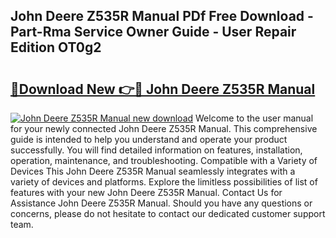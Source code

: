 ## John Deere Z535R Manual PDf Free Download - Part-Rma Service Owner Guide - User Repair Edition OT0g2

# <h2><a href="http://bc91313.oget.top/?id=John+Deere+Z535R+Manual">🔗Download New 👉🔴 John Deere Z535R Manual</a></h2>

[![John Deere Z535R Manual new download](https://i.imgur.com/5g1atiW.png)](http://bc91313.oget.top/?id=John+Deere+Z535R+Manual)
Welcome to the user manual for your newly connected John Deere Z535R Manual. This comprehensive guide is intended to help you understand and operate your product successfully. You will find detailed information on features, installation, operation, maintenance, and troubleshooting. Compatible with a Variety of Devices This John Deere Z535R Manual seamlessly integrates with a variety of devices and platforms. Explore the limitless possibilities of list of features with your new John Deere Z535R Manual. Contact Us for Assistance John Deere Z535R Manual. Should you have any questions or concerns, please do not hesitate to contact our dedicated customer support team.
